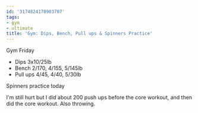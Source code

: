 ```yaml
---
id: '3174824178903707'
tags:
- gym
- ultimate
title: 'Gym: Dips, Bench, Pull ups & Spinners Practice'
---
```


Gym Friday

- Dips 3x10/25lb
- Bench 2/170, 4/155, 5/145lb
- Pull ups 4/45, 4/40, 5/30lb

Spinners practice today

I'm still hurt but I did about 200 push ups before the core workout, and then did the core workout. Also throwing.
